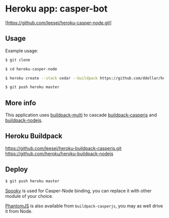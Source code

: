 # Heroku app: casper-bot
[https://github.com/leesei/heroku-casper-node.git]

## Usage

Example usage:

```bash
$ git clone 

$ cd heroku-casper-node

$ heroku create --stack cedar --buildpack https://github.com/ddollar/heroku-buildpack-multi.git

$ git push heroku master
```

## More info

This application uses [buildpack-multi][] to cascade [buildpack-casperjs][] and [buildpack-nodejs][].

## Heroku Buildpack

https://github.com/leesei/heroku-buildpack-casperjs.git
https://github.com/heroku/heroku-buildpack-nodejs

## Deploy
```bash
$ git push heroku master
```

[Spooky][] is used for Casper-Node binding, you can replace it with other module of your choice.

[PhantomJS][] is also available from `buildpack-casperjs`, you may as well drive it from Node.

[buildpack-casperjs]: https://github.com/leesei/heroku-buildpack-casperjs
[buildpack-multi]: https://github.com/ddollar/heroku-buildpack-multi
[buildpack-nodejs]: https://github.com/heroku/heroku-buildpack-nodejs
[CasperJS]: http://casperjs.org/
[NodeJS]: http://nodejs.org/
[PhantomJS]: http://www.phantomjs.org/
[Spooky]: https://github.com/WaterfallEngineering/SpookyJS
